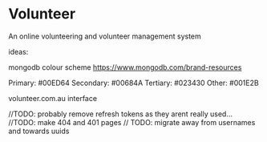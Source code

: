 # Volunteer
 An online volunteering and volunteer management system

ideas:

mongodb colour scheme
https://www.mongodb.com/brand-resources

Primary: #00ED64
Secondary: #00684A
Tertiary: #023430
Other: #001E2B

volunteer.com.au interface

//TODO: probably remove refresh tokens as they arent really used...
//TODO: make 404 and 401 pages
// TODO: migrate away from usernames and towards uuids
